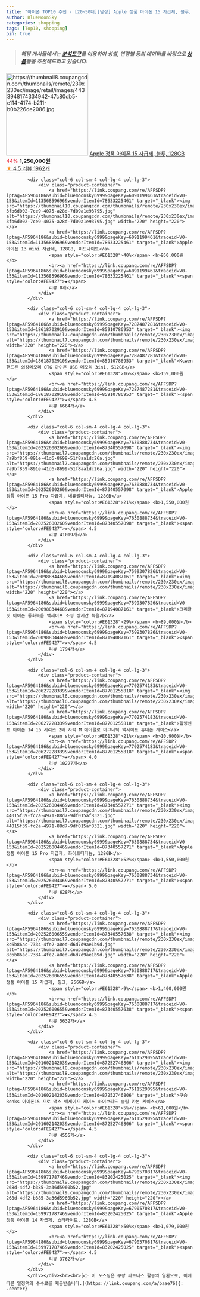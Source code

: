 ```yaml
---
title: "아이폰 TOP10 추천 - [20~50대][남성] Apple 정품 아이폰 15 자급제, 블루, 128GB"
author: BlueMoonSky
categories: shopping
tags: [Top10, shopping]
pin: true
---
```


> ##### 해당 게시물에서는 [**분석도구**](https://itemscout.io/)를 이용하여 **성별**, **연령별** 등의 데이터를 바탕으로 [**상품**](https://link.coupang.com/a/baae76)들을 추천해드리고 있습니다.
<div class="container"><div class="row">
            <div class="col-6 col-sm-4 col-lg-4 col-lg-3">
                <div class="product-container">
                    <a href="https://link.coupang.com/re/AFFSDP?lptag=AF5964186&subid=bluemoonsky6999&pageKey=7630888717&traceid=V0-153&itemId=20252600954&vendorItemId=87340557859" target="_blank"><img src="https://thumbnail8.coupangcdn.com/thumbnails/remote/230x230ex/image/retail/images/4433948174334942-47c80db5-c114-4174-b211-b0b226de2086.jpg" alt="https://thumbnail8.coupangcdn.com/thumbnails/remote/230x230ex/image/retail/images/4433948174334942-47c80db5-c114-4174-b211-b0b226de2086.jpg" width="220" height="220"></a>
                    <a href="https://link.coupang.com/re/AFFSDP?lptag=AF5964186&subid=bluemoonsky6999&pageKey=7630888717&traceid=V0-153&itemId=20252600954&vendorItemId=87340557859" target="_blank">Apple 정품 아이폰 15 자급제, 블루, 128GB</a>
                    <span style="color:#E61328">44%</span> <b>1,250,000원</b>
                    <br><a href="https://link.coupang.com/re/AFFSDP?lptag=AF5964186&subid=bluemoonsky6999&pageKey=7630888717&traceid=V0-153&itemId=20252600954&vendorItemId=87340557859" target="_blank"><span style="color:#FE9427">★</span> 4.5
                    리뷰 1962개</a>
                </div>
            </div>
            
            <div class="col-6 col-sm-4 col-lg-4 col-lg-3">
                <div class="product-container">
                    <a href="https://link.coupang.com/re/AFFSDP?lptag=AF5964186&subid=bluemoonsky6999&pageKey=6091199461&traceid=V0-153&itemId=11356859696&vendorItemId=78633225461" target="_blank"><img src="https://thumbnail10.coupangcdn.com/thumbnails/remote/230x230ex/image/retail/images/2033058241318549-3fb6d002-7ce9-4075-a28d-7d09a1e93795.jpg" alt="https://thumbnail10.coupangcdn.com/thumbnails/remote/230x230ex/image/retail/images/2033058241318549-3fb6d002-7ce9-4075-a28d-7d09a1e93795.jpg" width="220" height="220"></a>
                    <a href="https://link.coupang.com/re/AFFSDP?lptag=AF5964186&subid=bluemoonsky6999&pageKey=6091199461&traceid=V0-153&itemId=11356859696&vendorItemId=78633225461" target="_blank">Apple 아이폰 13 mini 자급제, 128GB, 미드나이트</a>
                    <span style="color:#E61328">40%</span> <b>950,000원</b>
                    <br><a href="https://link.coupang.com/re/AFFSDP?lptag=AF5964186&subid=bluemoonsky6999&pageKey=6091199461&traceid=V0-153&itemId=11356859696&vendorItemId=78633225461" target="_blank"><span style="color:#FE9427">★</span> 
                    리뷰 0개</a>
                </div>
            </div>
            
            <div class="col-6 col-sm-4 col-lg-4 col-lg-3">
                <div class="product-container">
                    <a href="https://link.coupang.com/re/AFFSDP?lptag=AF5964186&subid=bluemoonsky6999&pageKey=7287487281&traceid=V0-153&itemId=18618702910&vendorItemId=85910786953" target="_blank"><img src="https://thumbnail7.coupangcdn.com/thumbnails/remote/230x230ex/image/vendor_inventory/dbe8/9f8b1f619306089a6a6e954f9518e63d36eef41e23629e55154a9e8672d8.jpg" alt="https://thumbnail7.coupangcdn.com/thumbnails/remote/230x230ex/image/vendor_inventory/dbe8/9f8b1f619306089a6a6e954f9518e63d36eef41e23629e55154a9e8672d8.jpg" width="220" height="220"></a>
                    <a href="https://link.coupang.com/re/AFFSDP?lptag=AF5964186&subid=bluemoonsky6999&pageKey=7287487281&traceid=V0-153&itemId=18618702910&vendorItemId=85910786953" target="_blank">Kcwen 핸드폰 외장메모리 OTG 아이폰 USB 메모리 3in1, 512GB</a>
                    <span style="color:#E61328">16%</span> <b>159,000원</b>
                    <br><a href="https://link.coupang.com/re/AFFSDP?lptag=AF5964186&subid=bluemoonsky6999&pageKey=7287487281&traceid=V0-153&itemId=18618702910&vendorItemId=85910786953" target="_blank"><span style="color:#FE9427">★</span> 4.5
                    리뷰 6664개</a>
                </div>
            </div>
            
            <div class="col-6 col-sm-4 col-lg-4 col-lg-3">
                <div class="product-container">
                    <a href="https://link.coupang.com/re/AFFSDP?lptag=AF5964186&subid=bluemoonsky6999&pageKey=7630888734&traceid=V0-153&itemId=20252600260&vendorItemId=87340557098" target="_blank"><img src="https://thumbnail7.coupangcdn.com/thumbnails/remote/230x230ex/image/retail/images/4434388220630017-7a9bf859-891e-41d6-8699-51f8aa1dc26a.jpg" alt="https://thumbnail7.coupangcdn.com/thumbnails/remote/230x230ex/image/retail/images/4434388220630017-7a9bf859-891e-41d6-8699-51f8aa1dc26a.jpg" width="220" height="220"></a>
                    <a href="https://link.coupang.com/re/AFFSDP?lptag=AF5964186&subid=bluemoonsky6999&pageKey=7630888734&traceid=V0-153&itemId=20252600260&vendorItemId=87340557098" target="_blank">Apple 정품 아이폰 15 Pro 자급제, 네츄럴티타늄, 128GB</a>
                    <span style="color:#E61328">21%</span> <b>1,550,000원</b>
                    <br><a href="https://link.coupang.com/re/AFFSDP?lptag=AF5964186&subid=bluemoonsky6999&pageKey=7630888734&traceid=V0-153&itemId=20252600260&vendorItemId=87340557098" target="_blank"><span style="color:#FE9427">★</span> 4.5
                    리뷰 41019개</a>
                </div>
            </div>
            
            <div class="col-6 col-sm-4 col-lg-4 col-lg-3">
                <div class="product-container">
                    <a href="https://link.coupang.com/re/AFFSDP?lptag=AF5964186&subid=bluemoonsky6999&pageKey=7599307826&traceid=V0-153&itemId=20098834468&vendorItemId=87194087161" target="_blank"><img src="https://thumbnail6.coupangcdn.com/thumbnails/remote/230x230ex/image/vendor_inventory/94c9/ea3d4b2055d334576b9c30dff491d4753757cc913779c7696e96f1f5c5f1.jpg" alt="https://thumbnail6.coupangcdn.com/thumbnails/remote/230x230ex/image/vendor_inventory/94c9/ea3d4b2055d334576b9c30dff491d4753757cc913779c7696e96f1f5c5f1.jpg" width="220" height="220"></a>
                    <a href="https://link.coupang.com/re/AFFSDP?lptag=AF5964186&subid=bluemoonsky6999&pageKey=7599307826&traceid=V0-153&itemId=20098834468&vendorItemId=87194087161" target="_blank">크리클릿 아이폰 통화녹음 맥세이프 소형 장시간 녹음기</a>
                    <span style="color:#E61328">29%</span> <b>89,000원</b>
                    <br><a href="https://link.coupang.com/re/AFFSDP?lptag=AF5964186&subid=bluemoonsky6999&pageKey=7599307826&traceid=V0-153&itemId=20098834468&vendorItemId=87194087161" target="_blank"><span style="color:#FE9427">★</span> 4.5
                    리뷰 1794개</a>
                </div>
            </div>
            
            <div class="col-6 col-sm-4 col-lg-4 col-lg-3">
                <div class="product-container">
                    <a href="https://link.coupang.com/re/AFFSDP?lptag=AF5964186&subid=bluemoonsky6999&pageKey=7702574183&traceid=V0-153&itemId=20627228339&vendorItemId=87701255818" target="_blank"><img src="https://thumbnail6.coupangcdn.com/thumbnails/remote/230x230ex/image/vendor_inventory/bacd/403d1f1e53f0991f95c1d4660214d96040babd96347094740bec492a7a6c.jpg" alt="https://thumbnail6.coupangcdn.com/thumbnails/remote/230x230ex/image/vendor_inventory/bacd/403d1f1e53f0991f95c1d4660214d96040babd96347094740bec492a7a6c.jpg" width="220" height="220"></a>
                    <a href="https://link.coupang.com/re/AFFSDP?lptag=AF5964186&subid=bluemoonsky6999&pageKey=7702574183&traceid=V0-153&itemId=20627228339&vendorItemId=87701255818" target="_blank">힐링센트 아이폰 14 15 시리즈 2배 자력 M 에어클로 마그네틱 맥세이프 휴대폰 케이스</a>
                    <span style="color:#E61328">21%</span> <b>10,900원</b>
                    <br><a href="https://link.coupang.com/re/AFFSDP?lptag=AF5964186&subid=bluemoonsky6999&pageKey=7702574183&traceid=V0-153&itemId=20627228339&vendorItemId=87701255818" target="_blank"><span style="color:#FE9427">★</span> 4.0
                    리뷰 10227개</a>
                </div>
            </div>
            
            <div class="col-6 col-sm-4 col-lg-4 col-lg-3">
                <div class="product-container">
                    <a href="https://link.coupang.com/re/AFFSDP?lptag=AF5964186&subid=bluemoonsky6999&pageKey=7630888734&traceid=V0-153&itemId=20252600446&vendorItemId=87340557271" target="_blank"><img src="https://thumbnail7.coupangcdn.com/thumbnails/remote/230x230ex/image/retail/images/3696063876378165-44015f39-fc2a-4971-88d7-9df015af8321.jpg" alt="https://thumbnail7.coupangcdn.com/thumbnails/remote/230x230ex/image/retail/images/3696063876378165-44015f39-fc2a-4971-88d7-9df015af8321.jpg" width="220" height="220"></a>
                    <a href="https://link.coupang.com/re/AFFSDP?lptag=AF5964186&subid=bluemoonsky6999&pageKey=7630888734&traceid=V0-153&itemId=20252600446&vendorItemId=87340557271" target="_blank">Apple 정품 아이폰 15 Pro 자급제, 화이트티타늄, 128GB</a>
                    <span style="color:#E61328">52%</span> <b>1,550,000원</b>
                    <br><a href="https://link.coupang.com/re/AFFSDP?lptag=AF5964186&subid=bluemoonsky6999&pageKey=7630888734&traceid=V0-153&itemId=20252600446&vendorItemId=87340557271" target="_blank"><span style="color:#FE9427">★</span> 5.0
                    리뷰 628개</a>
                </div>
            </div>
            
            <div class="col-6 col-sm-4 col-lg-4 col-lg-3">
                <div class="product-container">
                    <a href="https://link.coupang.com/re/AFFSDP?lptag=AF5964186&subid=bluemoonsky6999&pageKey=7630888717&traceid=V0-153&itemId=20252600655&vendorItemId=87340557638" target="_blank"><img src="https://thumbnail7.coupangcdn.com/thumbnails/remote/230x230ex/image/retail/images/2612774531351732-8c6b86ac-7334-4fe2-a0ed-d6d7d9ae1b9d.jpg" alt="https://thumbnail7.coupangcdn.com/thumbnails/remote/230x230ex/image/retail/images/2612774531351732-8c6b86ac-7334-4fe2-a0ed-d6d7d9ae1b9d.jpg" width="220" height="220"></a>
                    <a href="https://link.coupang.com/re/AFFSDP?lptag=AF5964186&subid=bluemoonsky6999&pageKey=7630888717&traceid=V0-153&itemId=20252600655&vendorItemId=87340557638" target="_blank">Apple 정품 아이폰 15 자급제, 핑크, 256GB</a>
                    <span style="color:#E61328">9%</span> <b>1,400,000원</b>
                    <br><a href="https://link.coupang.com/re/AFFSDP?lptag=AF5964186&subid=bluemoonsky6999&pageKey=7630888717&traceid=V0-153&itemId=20252600655&vendorItemId=87340557638" target="_blank"><span style="color:#FE9427">★</span> 4.5
                    리뷰 5632개</a>
                </div>
            </div>
            
            <div class="col-6 col-sm-4 col-lg-4 col-lg-3">
                <div class="product-container">
                    <a href="https://link.coupang.com/re/AFFSDP?lptag=AF5964186&subid=bluemoonsky6999&pageKey=7611529095&traceid=V0-153&itemId=20160214203&vendorItemId=87252746806" target="_blank"><img src="https://thumbnail8.coupangcdn.com/thumbnails/remote/230x230ex/image/vendor_inventory/a68e/614d07e741a463f488d0951b964ecd8ed227654f687ae236d6e724814381.png" alt="https://thumbnail8.coupangcdn.com/thumbnails/remote/230x230ex/image/vendor_inventory/a68e/614d07e741a463f488d0951b964ecd8ed227654f687ae236d6e724814381.png" width="220" height="220"></a>
                    <a href="https://link.coupang.com/re/AFFSDP?lptag=AF5964186&subid=bluemoonsky6999&pageKey=7611529095&traceid=V0-153&itemId=20160214203&vendorItemId=87252746806" target="_blank">쿠슝 Benks 아이폰15 프로 맥스 맥세이프 케이스 하이브리드 슬림 카본 케이스</a>
                    <span style="color:#E61328">5%</span> <b>61,000원</b>
                    <br><a href="https://link.coupang.com/re/AFFSDP?lptag=AF5964186&subid=bluemoonsky6999&pageKey=7611529095&traceid=V0-153&itemId=20160214203&vendorItemId=87252746806" target="_blank"><span style="color:#FE9427">★</span> 4.5
                    리뷰 4555개</a>
                </div>
            </div>
            
            <div class="col-6 col-sm-4 col-lg-4 col-lg-3">
                <div class="product-container">
                    <a href="https://link.coupang.com/re/AFFSDP?lptag=AF5964186&subid=bluemoonsky6999&pageKey=6790570817&traceid=V0-153&itemId=15997178746&vendorItemId=83202425025" target="_blank"><img src="https://thumbnail9.coupangcdn.com/thumbnails/remote/230x230ex/image/retail/images/2022/09/21/15/9/dbc3fc60-268d-4df2-b385-3a36d5960b52.jpg" alt="https://thumbnail9.coupangcdn.com/thumbnails/remote/230x230ex/image/retail/images/2022/09/21/15/9/dbc3fc60-268d-4df2-b385-3a36d5960b52.jpg" width="220" height="220"></a>
                    <a href="https://link.coupang.com/re/AFFSDP?lptag=AF5964186&subid=bluemoonsky6999&pageKey=6790570817&traceid=V0-153&itemId=15997178746&vendorItemId=83202425025" target="_blank">Apple 정품 아이폰 14 자급제, 스타라이트, 128GB</a>
                    <span style="color:#E61328">50%</span> <b>1,079,000원</b>
                    <br><a href="https://link.coupang.com/re/AFFSDP?lptag=AF5964186&subid=bluemoonsky6999&pageKey=6790570817&traceid=V0-153&itemId=15997178746&vendorItemId=83202425025" target="_blank"><span style="color:#FE9427">★</span> 4.5
                    리뷰 3762개</a>
                </div>
            </div>
            </div></div><br><br>[👉 이 포스팅은 쿠팡 파트너스 활동의 일환으로, 이에 따른 일정액의 수수료를 제공받습니다.](https://link.coupang.com/a/baae76){: .center}
